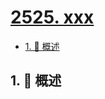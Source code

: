 # [2525. xxx](https://github.com/Tdahuyou/TNotes.leetcode/tree/main/notes/2525.%20xxx)

<!-- region:toc -->

- [1. 📝 概述](#1--概述)

<!-- endregion:toc -->

## 1. 📝 概述
